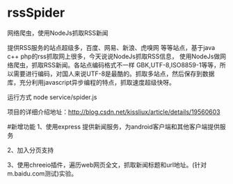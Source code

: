 rssSpider
=========


网络爬虫，使用NodeJs抓取RSS新闻

提供RSS服务的站点超级多，百度、网易、新浪、虎嗅网 等等站点，基于java  c++ php的rss抓取网上很多，今天说说NodeJs抓取RSS信息，
使用NodeJs做网络爬虫，抓取RSS新闻。各站点编码格式不一样 GBK,UTF-8,ISO8859-1等等，所以需要进行编码，对国人来说UTF-8是最酷的。抓取多站点，然后保存到数据库，充分利用javascript异步编程的特点，抓取速度超级快呀。

运行方式  node service/spider.js

项目的详细介绍地址：http://blog.csdn.net/kissliux/article/details/19560603

#新增功能
1、使用express 提供新闻服务，为android客户端和其他客户端提供服务

2、加入分页支持

3、使用chreeio插件，遍历web网页全文，抓取新闻标题和url地址。(针对m.baidu.com测试)实验。



